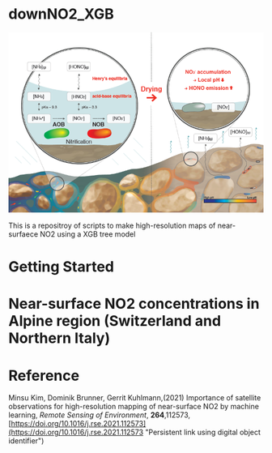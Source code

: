 # downNO2_XGB

 ![alt text](https://github.com/minsughim/DBM-for-drying-soils/blob/master/schematics_DBM_pH.PNG)

 This is a repositroy of scripts to make high-resolution maps of near-surfaece NO2 using a XGB tree model


# Getting Started


# Near-surface NO2 concentrations in Alpine region (Switzerland and Northern Italy)



# Reference
Minsu Kim, Dominik Brunner, Gerrit Kuhlmann,(2021) Importance of satellite observations for high-resolution mapping of near-surface NO2 by machine learning, _Remote Sensing of Environment_, __264__,112573,
[https://doi.org/10.1016/j.rse.2021.112573](https://doi.org/10.1016/j.rse.2021.112573 "Persistent link using digital object identifier")
